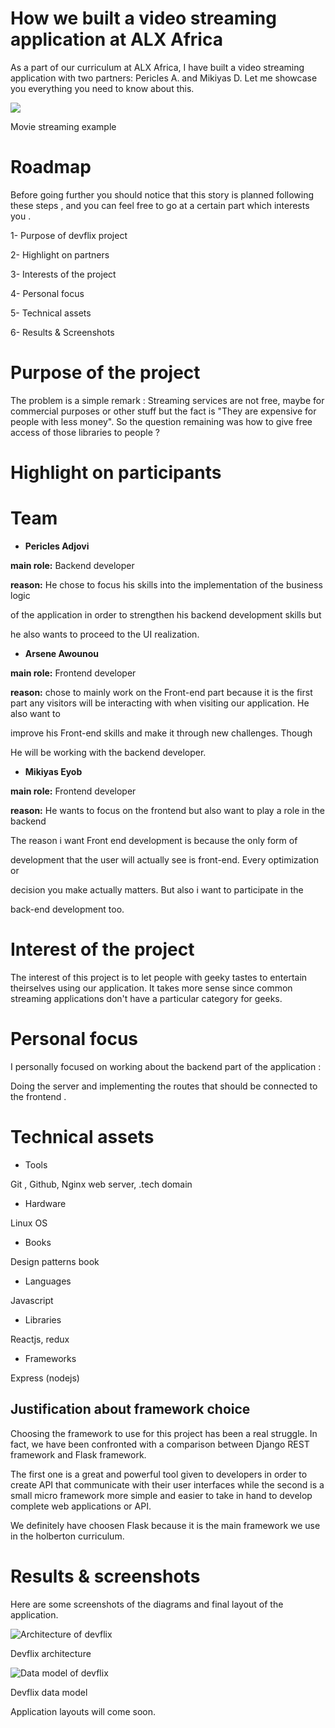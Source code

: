 How we built a video streaming application at ALX Africa
========================================================

As a part of our curriculum at ALX Africa, I have built a video streaming application with two partners: Pericles A. and Mikiyas D. Let me showcase you everything you need to know about this.

![](https://miro.medium.com/max/1400/1*G8R-GyApat3YBDHe2-orkA.jpeg)

Movie streaming example

Roadmap
=======

Before going further you should notice that this story is planned following these steps , and you can feel free to go at a certain part which interests you .

1- Purpose of devflix project

2- Highlight on partners

3- Interests of the project

4- Personal focus

5- Technical assets

6- Results & Screenshots

Purpose of the project
======================

The problem is a simple remark : Streaming services are not free, maybe for commercial purposes or other stuff but the fact is "They are expensive for people with less money". So the question remaining was how to give free access of those libraries to people ?

Highlight on participants
=========================

Team
====

-   **Pericles Adjovi**

**main role:** Backend developer

**reason:** He chose to focus his skills into the implementation of the business logic

of the application in order to strengthen his backend development skills but

he also wants to proceed to the UI realization.

-   **Arsene Awounou**

**main role:** Frontend developer

**reason:** chose to mainly work on the Front-end part because it is the first part any visitors will be interacting with when visiting our application. He also want to

improve his Front-end skills and make it through new challenges. Though

He will be working with the backend developer.

-   **Mikiyas Eyob**

**main role:** Frontend developer

**reason:** He wants to focus on the frontend but also want to play a role in the backend

The reason i want Front end development is because the only form of

development that the user will actually see is front-end. Every optimization or

decision you make actually matters. But also i want to participate in the

back-end development too.

Interest of the project
=======================

The interest of this project is to let people with geeky tastes to entertain theirselves using our application. It takes more sense since common streaming applications don't have a particular category for geeks.

Personal focus
==============

I personally focused on working about the backend part of the application :

Doing the server and implementing the routes that should be connected to the frontend .

Technical assets
================

-   Tools

Git , Github, Nginx web server, .tech domain

-   Hardware

Linux OS

-   Books

Design patterns book

-   Languages

Javascript

-   Libraries

Reactjs, redux

-   Frameworks

Express (nodejs)

Justification about framework choice
------------------------------------

Choosing the framework to use for this project has been a real struggle. In fact, we have been confronted with a comparison between Django REST framework and Flask framework.

The first one is a great and powerful tool given to developers in order to create API that communicate with their user interfaces while the second is a small micro framework more simple and easier to take in hand to develop complete web applications or API.

We definitely have choosen Flask because it is the main framework we use in the holberton curriculum.

Results & screenshots
=====================

Here are some screenshots of the diagrams and final layout of the application.

![Architecture of devflix](https://miro.medium.com/max/1400/0*DtPM2a82_SYofsFR)

Devflix architecture

![Data model of devflix](https://miro.medium.com/max/1400/0*g_3LkKzpSciw08j0)

Devflix data model

Application layouts will come soon.

